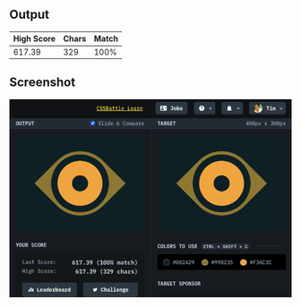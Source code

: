## Output

| High Score | Chars | Match |
| ---------- | ----- | ----- |
| 617.39     | 329   | 100%  |

## Screenshot

![screenshot](screenshot.png)

